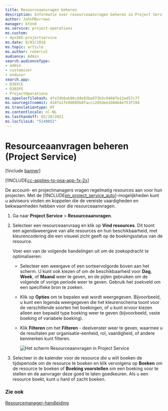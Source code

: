 ```yaml
---
title: Resourceaanvragen beheren
description: Informatie over resourceaanvragen beheren in Project Service
author: JohnPBurrows
manager: kfend
ms.service: project-operations
ms.custom:
- dyn365-projectservice
ms.date: 8/03/2018
ms.topic: article
ms.author: ruhercul
audience: Admin
search.audienceType:
- admin
- customizer
- enduser
search.app:
- D365CE
- D365PS
- ProjectOperations
ms.openlocfilehash: 4fa7db6ab96cd4e93ba973b3c9466fe12ed57c7f
ms.sourcegitcommit: 418fa1fe9d605b8faccc2d5dee1b04b4e753f194
ms.translationtype: HT
ms.contentlocale: nl-NL
ms.lasthandoff: 02/10/2021
ms.locfileid: "5149852"
---
```

# <a name="manage-resource-requests-project-service"></a>Resourceaanvragen beheren (Project Service)

[!include [banner](../includes/psa-now-project-operations.md)]

[!INCLUDE[cc-applies-to-psa-app-1x-2x](../includes/cc-applies-to-psa-app-1x-2x.md)]

De account- en projectmanagers vragen regelmatig resources aan voor hun projecten. Met de [!INCLUDE[pn_project_service_auto](../includes/pn-project-service-auto.md)]-mogelijkheden kunt u adviseurs vinden en koppelen die de vereiste vaardigheden en bekwaamheden hebben voor die resourceaanvragen.  
  
1. Ga naar **Project Service** > **Resourceaanvragen**.  
  
2. Selecteer een resourceaanvraag en klik op **Vind resources**. Dit toont een agendaweergave van alle resources en hun beschikbaarheid, met kleurencodering die een visueel zicht geeft op de boekingsstatus van de resource.  
  
    Voer een van de volgende handelingen uit om de zoekopdracht te optimaliseren:  
  
   -   Selecteer een weergave of een sorteervolgorde boven aan het scherm. U kunt ook kiezen of om de beschikbaarheid voor **Dag**, **Week**, of **Maand** weer te geven, en de pijlen gebruiken om de volgende of vorige periode weer te geven. Gebruik het zoekveld om een specifieke bron te zoeken.  
  
   -   Klik op **Opties** om te bepalen wat wordt weergegeven. Bijvoorbeeld, u kunt een legenda weergegeven die het kleurenschema toont voor de verschillende soorten het boekingen, of u kunt ervoor kiezen alleen een bepaald type boeking weer te geven (bijvoorbeeld, vaste boeking of variabele boeking).  
  
   -   Klik **Filteren** om het **Filteren** - deelvenster weer te geven, waarmee u de resultaten per organisatie-eenheid, rol, vaardigheid, of andere kenmerken kunt filteren.  
  
       ![Het scherm Resourceaanvragen in Project Service](../psa/media/project-service-resource-request-screen.png "Het scherm Resourceaanvragen in Project Service")  
  
3. Selecteer in de kalender voor de resource die u wilt boeken de tijdsperiode om de resource te boeken en klik vervolgens op **Boeken** om de resource te boeken of **Boeking voorstellen** om een boeking voor te stellen en de aanvrager deze goed te laten goedkeuren. Als u een resource boekt, kunt u hard of zacht boeken.  
  
### <a name="see-also"></a>Zie ook  
 [Resourcemanager-handleiding](../psa/resource-manager-guide.md)
